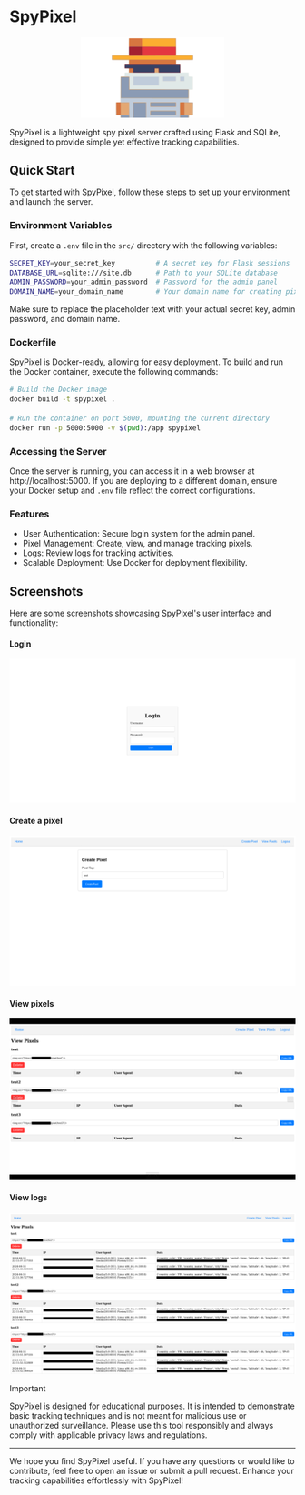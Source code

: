 # SpyPixel

<p align="center">
  <img src = "logo.png" width = "50%">
</p>

SpyPixel is a lightweight spy pixel server crafted using Flask and SQLite, designed to provide simple yet effective tracking capabilities.

## Quick Start

To get started with SpyPixel, follow these steps to set up your environment and launch the server.

### Environment Variables

First, create a `.env` file in the `src/` directory with the following variables:

```bash
SECRET_KEY=your_secret_key          # A secret key for Flask sessions
DATABASE_URL=sqlite:///site.db      # Path to your SQLite database
ADMIN_PASSWORD=your_admin_password  # Password for the admin panel
DOMAIN_NAME=your_domain_name        # Your domain name for creating pixels
```

Make sure to replace the placeholder text with your actual secret key, admin password, and domain name.

### Dockerfile

SpyPixel is Docker-ready, allowing for easy deployment. To build and run the Docker container, execute the following commands:

```bash
# Build the Docker image
docker build -t spypixel .

# Run the container on port 5000, mounting the current directory
docker run -p 5000:5000 -v $(pwd):/app spypixel
```

### Accessing the Server

Once the server is running, you can access it in a web browser at http://localhost:5000.
If you are deploying to a different domain, ensure your Docker setup and `.env` file reflect the correct configurations.

### Features

- User Authentication: Secure login system for the admin panel.
- Pixel Management: Create, view, and manage tracking pixels.
- Logs: Review logs for tracking activities.
- Scalable Deployment: Use Docker for deployment flexibility.

## Screenshots

Here are some screenshots showcasing SpyPixel's user interface and functionality:

#### Login

<p align="center">
  <img src="login.png" alt="Login Page">
</p>

#### Create a pixel

<p align="center">
  <img src="create_p1xel.png" alt="Create a Pixel Page">
</p>

#### View pixels

<p align="center">
  <img src="view_pixels.png" alt="View Pixels Page">
</p>

#### View logs

<p align="center">
  <img src="logs.png" alt="Logs Page">
</p>

> [!IMPORTANT]
> SpyPixel is designed for educational purposes. It is intended to demonstrate basic tracking techniques and is not meant for malicious use or unauthorized surveillance. Please use this tool responsibly and always comply with applicable privacy laws and regulations.

---
We hope you find SpyPixel useful. If you have any questions or would like to contribute, feel free to open an issue or submit a pull request.
Enhance your tracking capabilities effortlessly with SpyPixel!
